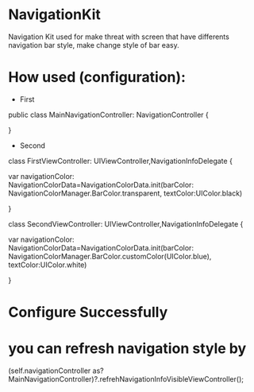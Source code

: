 # NavigationKit

Navigation Kit used for make threat with screen that have differents navigation bar style, make change style of bar easy.

# How used (configuration): 

- First

public class MainNavigationController: NavigationController {


    
}

- Second

class FirstViewController: UIViewController,NavigationInfoDelegate {
 
 var navigationColor: NavigationColorData=NavigationColorData.init(barColor: NavigationColorManager.BarColor.transparent, textColor:UIColor.black)
    
 }
 
 class SecondViewController: UIViewController,NavigationInfoDelegate {
  
  var navigationColor: NavigationColorData=NavigationColorData.init(barColor: NavigationColorManager.BarColor.customColor(UIColor.blue), textColor:UIColor.white)
    
}
# Configure Successfully

# you can refresh navigation style by 
(self.navigationController as? MainNavigationController)?.refrehNavigationInfoVisibleViewController();
